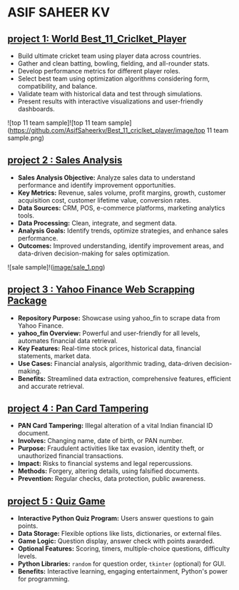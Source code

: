 # ASIF SAHEER KV

## [project 1: World Best_11_Criclket_Player](https://github.com/AsifSaheerkv/Best_11_criclket_player)

* Build ultimate cricket team using player data across countries.
* Gather and clean batting, bowling, fielding, and all-rounder stats.
* Develop performance metrics for different player roles.
* Select best team using optimization algorithms considering form, compatibility, and balance.
* Validate team with historical data and test through simulations.
* Present results with interactive visualizations and user-friendly dashboards.

![top 11 team sample]![top 11 team sample](https://github.com/AsifSaheerkv/Best_11_criclket_player/image/top 11 team sample.png)

  
## [project 2 : Sales Analysis](https://github.com/AsifSaheerkv/Sales_Analysis)

* **Sales Analysis Objective:** Analyze sales data to understand performance and identify improvement opportunities.
* **Key Metrics:** Revenue, sales volume, profit margins, growth, customer acquisition cost, customer lifetime value, conversion rates.
* **Data Sources:** CRM, POS, e-commerce platforms, marketing analytics tools.
* **Data Processing:** Clean, integrate, and segment data.
* **Analysis Goals:** Identify trends, optimize strategies, and enhance sales performance.
* **Outcomes:** Improved understanding, identify improvement areas, and data-driven decision-making for sales optimization.

![sale sample]!([image/sale_1.png](https://github.com/AsifSaheerkv/Best_11_criclket_player/image/sale_1.png))

  
## [project 3 : Yahoo Finance Web Scrapping Package](https://github.com/AsifSaheerkv/Web_Scrapping)

* **Repository Purpose:** Showcase using yahoo_fin to scrape data from Yahoo Finance.
* **yahoo_fin Overview:** Powerful and user-friendly for all levels, automates financial data retrieval.
* **Key Features:** Real-time stock prices, historical data, financial statements, market data.
* **Use Cases:** Financial analysis, algorithmic trading, data-driven decision-making.
* **Benefits:** Streamlined data extraction, comprehensive features, efficient and accurate retrieval.
  
## [project 4 : Pan Card Tampering](https://github.com/AsifSaheerkv/data-science)

* **PAN Card Tampering:** Illegal alteration of a vital Indian financial ID document.
* **Involves:** Changing name, date of birth, or PAN number.
* **Purpose:** Fraudulent activities like tax evasion, identity theft, or unauthorized financial transactions.
* **Impact:** Risks to financial systems and legal repercussions.
* **Methods:** Forgery, altering details, using falsified documents.
* **Prevention:** Regular checks, data protection, public awareness.  

## [project 5 : Quiz Game](https://github.com/AsifSaheerkv/data-science)

* **Interactive Python Quiz Program:** Users answer questions to gain points.
* **Data Storage:** Flexible options like lists, dictionaries, or external files.
* **Game Logic:** Question display, answer check with points awarded.
* **Optional Features:** Scoring, timers, multiple-choice questions, difficulty levels.
* **Python Libraries:** `random` for question order, `tkinter` (optional) for GUI.
* **Benefits:** Interactive learning, engaging entertainment, Python's power for programming.

